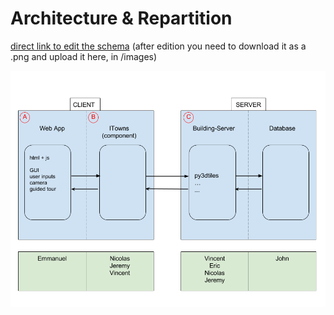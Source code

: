 # Architecture & Repartition

[direct link to edit the schema](https://docs.google.com/drawings/d/1Fn3ur8uXsjrH7YFseKu7XJrqCqmqu6xaxsCB6kSajzg/edit?usp=sharing) (after edition you need to download it as a .png and upload it here, in /images)

![](images/Architecture.png)
